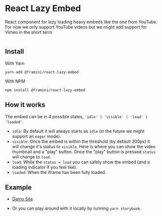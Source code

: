 # React Lazy Embed

React component for lazy loading heavy embeds like the one from YouTube. For now we only support YouTube videos but we might add support for Vimeo in the short term

</a><a href="https://bundlephobia.com/result?p=@framini/react-lazy-embed@latest" target="\_parent">
<img alt="" src="https://badgen.net/bundlephobia/minzip/@framini/react-lazy-embed@latest" />
</a>

## Install

With Yarn

```
yarn add @framini/react-lazy-embed
```

With NPM

```
npm install @framini/react-lazy-embed
```

## How it works

The embed can be in 4 possible states, `'idle' | 'visible' | 'load' | 'loaded'`.

- `idle`: By default it will always starts as `idle` (in the future we might support an `eager` mode).
- `visible`: Once the embed is within the threshold (by default 200px) it will change it's status to `visible`. Here is where you can show the video thumbnail and a "play" button. Once the "play" button is pressed `status` will change to `load`.
- `load`: While the `status = load` you can safely show the embed (and a loading indicator if you feel like).
- `loaded`: When the iframe has been fully loaded.

## Example

- [Demo Site](https://framini.github.io/react-lazy-embed/)

- Or you can play around with it locally by running `yarn storybook`.
